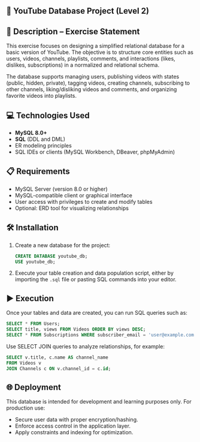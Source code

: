 ## 🎥 YouTube Database Project (Level 2)

## 📄 Description – Exercise Statement

This exercise focuses on designing a simplified relational database for a basic version of YouTube. The objective is to structure core entities such as users, videos, channels, playlists, comments, and interactions (likes, dislikes, subscriptions) in a normalized and relational schema.

The database supports managing users, publishing videos with states (public, hidden, private), tagging videos, creating channels, subscribing to other channels, liking/disliking videos and comments, and organizing favorite videos into playlists.

## 💻 Technologies Used

- **MySQL 8.0+**
- **SQL** (DDL and DML)
- ER modeling principles
- SQL IDEs or clients (MySQL Workbench, DBeaver, phpMyAdmin)

## 📋 Requirements

- MySQL Server (version 8.0 or higher)
- MySQL-compatible client or graphical interface
- User access with privileges to create and modify tables
- Optional: ERD tool for visualizing relationships

## 🛠️ Installation

1. Create a new database for the project:
   ```sql
   CREATE DATABASE youtube_db;
   USE youtube_db;
   ```
2. Execute your table creation and data population script, either by importing the `.sql` file or pasting SQL commands into your editor.

## ▶️ Execution

Once your tables and data are created, you can run SQL queries such as:
```sql
SELECT * FROM Users;
SELECT title, views FROM Videos ORDER BY views DESC;
SELECT * FROM Subscriptions WHERE subscriber_email = 'user@example.com';
```

Use SELECT JOIN queries to analyze relationships, for example:
```sql
SELECT v.title, c.name AS channel_name
FROM Videos v
JOIN Channels c ON v.channel_id = c.id;
```

## 🌐 Deployment

This database is intended for development and learning purposes only. For production use:
- Secure user data with proper encryption/hashing.
- Enforce access control in the application layer.
- Apply constraints and indexing for optimization.
